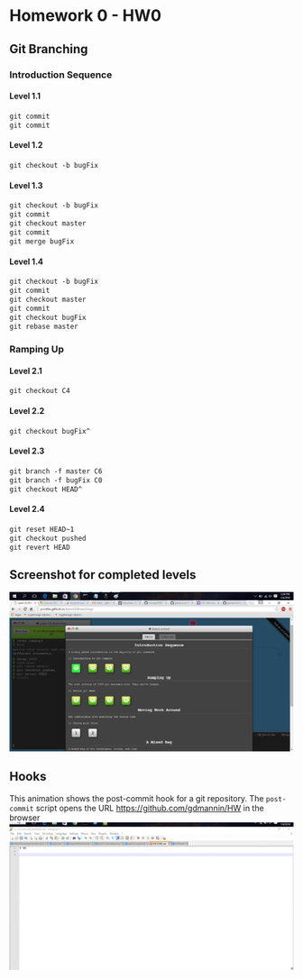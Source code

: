 # Homework 0 - HW0

## Git Branching

### Introduction Sequence
#### Level 1.1

```
git commit
git commit
```

#### Level 1.2

```
git checkout -b bugFix
```

#### Level 1.3

```
git checkout -b bugFix
git commit
git checkout master
git commit
git merge bugFix
```

#### Level 1.4

```
git checkout -b bugFix
git commit
git checkout master
git commit
git checkout bugFix
git rebase master
```


### Ramping Up
#### Level 2.1

```
git checkout C4
```

#### Level 2.2

```
git checkout bugFix^
```

#### Level 2.3

```
git branch -f master C6
git branch -f bugFix C0
git checkout HEAD^
```

#### Level 2.4

```
git reset HEAD~1
git checkout pushed
git revert HEAD
```


## Screenshot for completed levels
![Completed Levels](/Images/hw0.png)

## Hooks
This animation shows the post-commit hook for a git repository. The `post-commit` script opens the URL https://github.com/gdmannin/HW in the browser
![post-commit script demo](/Images/hw0gif.gif)